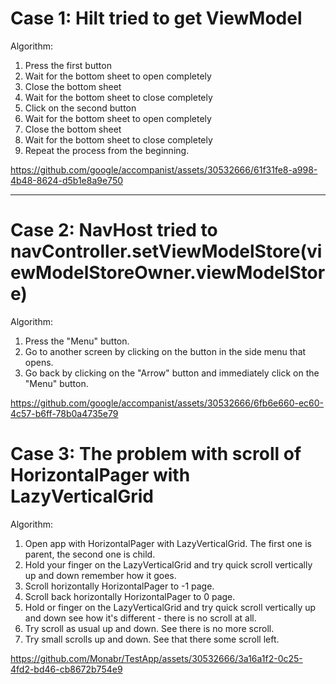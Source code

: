 # Case 1: Hilt tried to get ViewModel
Algorithm:

1. Press the first button
2. Wait for the bottom sheet to open completely
3. Close the bottom sheet
4. Wait for the bottom sheet to close completely
5. Click on the second button
6. Wait for the bottom sheet to open completely
7. Close the bottom sheet
8. Wait for the bottom sheet to close completely
9. Repeat the process from the beginning.

https://github.com/google/accompanist/assets/30532666/61f31fe8-a998-4b48-8624-d5b1e8a9e750

--------------------------------------

# Case 2: NavHost tried to navController.setViewModelStore(viewModelStoreOwner.viewModelStore)

Algorithm:
1. Press the "Menu" button.
2. Go to another screen by clicking on the button in the side menu that opens.
3. Go back by clicking on the "Arrow" button and immediately click on the "Menu" button.

https://github.com/google/accompanist/assets/30532666/6fb6e660-ec60-4c57-b6ff-78b0a4735e79

# Case 3: The problem with scroll of HorizontalPager with LazyVerticalGrid

Algorithm:
1. Open app with HorizontalPager with LazyVerticalGrid. The first one is parent, the second one is child.
2. Hold your finger on the LazyVerticalGrid and try quick scroll vertically up and down remember how it goes.
3. Scroll horizontally HorizontalPager to -1 page.
4. Scroll back horizontally HorizontalPager to 0 page.
5. Hold or finger on the LazyVerticalGrid and try quick scroll vertically up and down see how it's different - there is no scroll at all.
6. Try scroll as usual up and down. See there is no more scroll.
7. Try small scrolls up and down. See that there some scroll left.

https://github.com/Monabr/TestApp/assets/30532666/3a16a1f2-0c25-4fd2-bd46-cb8672b754e9


